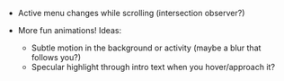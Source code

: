 -   Active menu changes while scrolling (intersection observer?)

-   More fun animations! Ideas:
    -   Subtle motion in the background or activity (maybe a blur that follows you?)
    -   Specular highlight through intro text when you hover/approach it?
